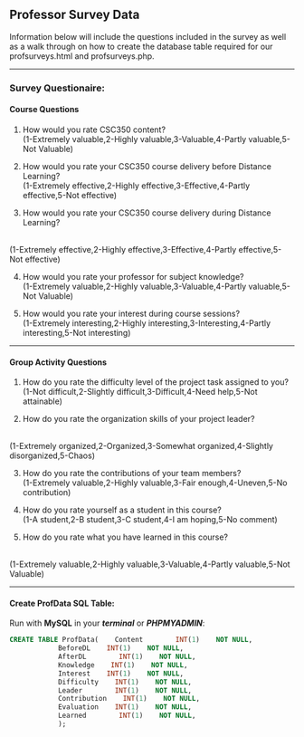 ## Professor Survey Data

Information below will include the questions included in the survey as well as a walk through on how to create the database table required for our profsurveys.html and profsurveys.php.

---

### Survey Questionaire:

#### Course Questions

1. How would you rate CSC350 content? <br> (1-Extremely valuable,2-Highly valuable,3-Valuable,4-Partly valuable,5-Not Valuable)

2. How would you rate your CSC350 course delivery before Distance Learning? <br> (1-Extremely effective,2-Highly effective,3-Effective,4-Partly effective,5-Not effective)

3. How would you rate your CSC350 course delivery during Distance Learning?
<br>
(1-Extremely effective,2-Highly effective,3-Effective,4-Partly effective,5-Not effective)

4. How would you rate your professor for subject knowledge? <br> (1-Extremely valuable,2-Highly valuable,3-Valuable,4-Partly valuable,5-Not Valuable)

5. How would you rate your interest during course sessions? <br> (1-Extremely interesting,2-Highly interesting,3-Interesting,4-Partly interesting,5-Not interesting)

---

#### Group Activity Questions

1.  How do you rate the difficulty level of the project task assigned to you? <br> (1-Not difficult,2-Slightly difficult,3-Difficult,4-Need help,5-Not attainable)

2.  How do you rate the organization skills of your project leader?
<br>
(1-Extremely organized,2-Organized,3-Somewhat organized,4-Slightly disorganized,5-Chaos)

3.  How do you rate the contributions of your team members? <br> (1-Extremely valuable,2-Highly valuable,3-Fair enough,4-Uneven,5-No contribution)

4.  How do you rate yourself as a student in this course? <br> (1-A student,2-B student,3-C student,4-I am hoping,5-No comment)

5.  How do you rate what you have learned in this course?
<br>
(1-Extremely valuable,2-Highly valuable,3-Valuable,4-Partly valuable,5-Not Valuable)

---

#### Create ProfData SQL Table:
Run with **MySQL** in your ***terminal*** or ***PHPMYADMIN***:
```SQL
CREATE TABLE ProfData(    Content        INT(1)    NOT NULL,
            BeforeDL    INT(1)    NOT NULL,
            AfterDL        INT(1)    NOT NULL,
            Knowledge    INT(1)    NOT NULL,
            Interest    INT(1)    NOT NULL,
            Difficulty    INT(1)    NOT NULL,
            Leader        INT(1)    NOT NULL,
            Contribution    INT(1)    NOT NULL,
            Evaluation    INT(1)    NOT NULL,
            Learned        INT(1)    NOT NULL,
            );
```
